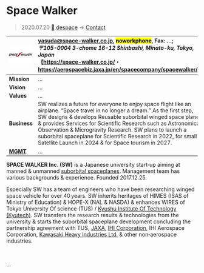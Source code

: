 # Space Walker
> 2020.07.20 [🚀](../../index/index.md) [despace](../index.md) → [Contact](../contact.md)

|[![](../f/con/s/spacewalker_logo1_thumb.jpg)](../f/con/s/spacewalker_logo1.png)|<yasuda@space-walker.co.jp>, <mark>noworkphone</mark>, Fax: …;<br> *〒105-0004 3-chome 16-12 Shinbashi, Minato-ku, Tokyo, Japan*<br> 【<https://space-walker.co.jp/>・ <https://aerospacebiz.jaxa.jp/en/spacecompany/spacewalker/>】|
|:--|:--|
|**Mission**|…|
|**Vision**|…|
|**Values**|…|
|**Business**|SW realizes a future for everyone to enjoy space flight like an airplane. “Space travel in no longer a dream.” As the first step, SW designs & develops Reusable suborbital winged space planes & provides Services for Scientific Research such as Astronomical Observation & Microgravity Research. SW plans to launch a suborbital spaceplane for Scientific Research in 2022, for small Satellite Launch in 2024 & for Space tourism in 2027.|
|**[MGMT](../mgmt.md)**|…|

**SPACE WALKER Inc. (SW)** is a Japanese university start‑up aiming at manned & unmanned [suborbital spaceplanes](sc.md). Management team has various backgrounds & experience. Founded 2017.12.25.

Especially SW has a team of engineers who have been researching winged space vehicle for over 40 years. SW inherits heritages of HIMES (ISAS of Ministry of Education) & HOPE-X (NAL & NASDA) & enhances WIRES of Tokyo University Of science (TUS) / [Kyushu Institute Of Technology (Kyutech)](kyutech.md). SW transfers the research results & technologies from the university & starts the suborbital spaceplane development concluding the partnership agreement with TUS, [JAXA](jaxa.md), [IHI Corporation](ihi.md), IHI Aerospace Corporation, [Kawasaki Heavy Industries Ltd.](kawasaki_hvi.md) & other non‑aerospace industries.

<p style="page-break-after:always"> </p>

…


